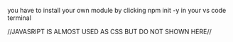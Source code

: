 you have to install your own module by clicking npm init  -y in your vs code terminal

//JAVASRIPT IS ALMOST USED AS CSS BUT DO NOT SHOWN HERE//
